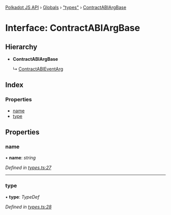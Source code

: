[Polkadot JS API](../README.md) › [Globals](../globals.md) › ["types"](../modules/_types_.md) › [ContractABIArgBase](_types_.contractabiargbase.md)

# Interface: ContractABIArgBase

## Hierarchy

* **ContractABIArgBase**

  ↳ [ContractABIEventArg](_types_.contractabieventarg.md)

## Index

### Properties

* [name](_types_.contractabiargbase.md#name)
* [type](_types_.contractabiargbase.md#type)

## Properties

###  name

• **name**: *string*

*Defined in [types.ts:27](https://github.com/polkadot-js/api/blob/9086592252/packages/api-contract/src/types.ts#L27)*

___

###  type

• **type**: *TypeDef*

*Defined in [types.ts:28](https://github.com/polkadot-js/api/blob/9086592252/packages/api-contract/src/types.ts#L28)*
